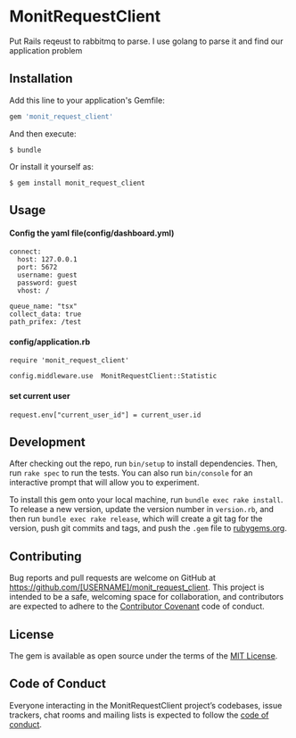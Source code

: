 # MonitRequestClient

Put Rails reqeust to rabbitmq to parse. I use golang to parse it and find our application problem

## Installation

Add this line to your application's Gemfile:

```ruby
gem 'monit_request_client'
```

And then execute:

    $ bundle

Or install it yourself as:

    $ gem install monit_request_client

## Usage

#### Config the yaml file(config/dashboard.yml)
```
connect:
  host: 127.0.0.1
  port: 5672
  username: guest
  password: guest
  vhost: /

queue_name: "tsx"
collect_data: true
path_prifex: /test
```

#### config/application.rb
```
require 'monit_request_client'

config.middleware.use  MonitRequestClient::Statistic
```

#### set current user
```
request.env["current_user_id"] = current_user.id
```



## Development

After checking out the repo, run `bin/setup` to install dependencies. Then, run `rake spec` to run the tests. You can also run `bin/console` for an interactive prompt that will allow you to experiment.

To install this gem onto your local machine, run `bundle exec rake install`. To release a new version, update the version number in `version.rb`, and then run `bundle exec rake release`, which will create a git tag for the version, push git commits and tags, and push the `.gem` file to [rubygems.org](https://rubygems.org).

## Contributing

Bug reports and pull requests are welcome on GitHub at https://github.com/[USERNAME]/monit_request_client. This project is intended to be a safe, welcoming space for collaboration, and contributors are expected to adhere to the [Contributor Covenant](http://contributor-covenant.org) code of conduct.

## License

The gem is available as open source under the terms of the [MIT License](https://opensource.org/licenses/MIT).

## Code of Conduct

Everyone interacting in the MonitRequestClient project’s codebases, issue trackers, chat rooms and mailing lists is expected to follow the [code of conduct](https://github.com/[USERNAME]/monit_request_client/blob/master/CODE_OF_CONDUCT.md).
